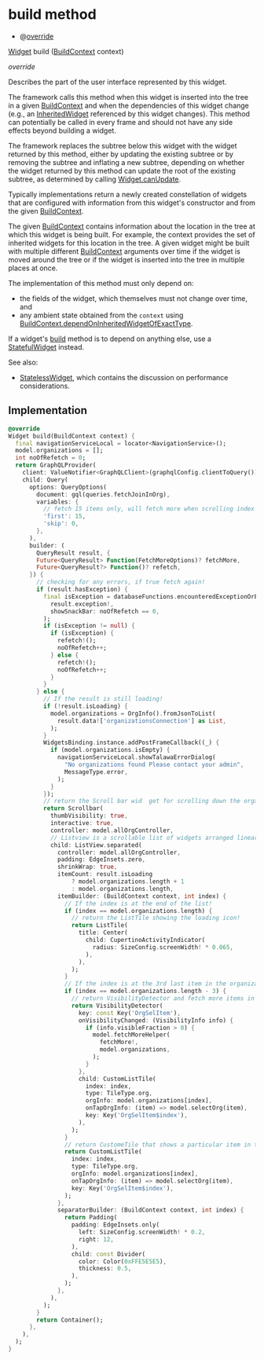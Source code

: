 


# build method







- @[override](https://api.flutter.dev/flutter/dart-core/override-constant.html)

[Widget](https://api.flutter.dev/flutter/widgets/Widget-class.html) build
([BuildContext](https://api.flutter.dev/flutter/widgets/BuildContext-class.html) context)

_<span class="feature">override</span>_



<p>Describes the part of the user interface represented by this widget.</p>
<p>The framework calls this method when this widget is inserted into the tree
in a given <a href="https://api.flutter.dev/flutter/widgets/BuildContext-class.html">BuildContext</a> and when the dependencies of this widget change
(e.g., an <a href="https://api.flutter.dev/flutter/widgets/InheritedWidget-class.html">InheritedWidget</a> referenced by this widget changes). This
method can potentially be called in every frame and should not have any side
effects beyond building a widget.</p>
<p>The framework replaces the subtree below this widget with the widget
returned by this method, either by updating the existing subtree or by
removing the subtree and inflating a new subtree, depending on whether the
widget returned by this method can update the root of the existing
subtree, as determined by calling <a href="https://api.flutter.dev/flutter/widgets/Widget/canUpdate.html">Widget.canUpdate</a>.</p>
<p>Typically implementations return a newly created constellation of widgets
that are configured with information from this widget's constructor and
from the given <a href="https://api.flutter.dev/flutter/widgets/BuildContext-class.html">BuildContext</a>.</p>
<p>The given <a href="https://api.flutter.dev/flutter/widgets/BuildContext-class.html">BuildContext</a> contains information about the location in the
tree at which this widget is being built. For example, the context
provides the set of inherited widgets for this location in the tree. A
given widget might be built with multiple different <a href="https://api.flutter.dev/flutter/widgets/BuildContext-class.html">BuildContext</a>
arguments over time if the widget is moved around the tree or if the
widget is inserted into the tree in multiple places at once.</p>
<p>The implementation of this method must only depend on:</p>
<ul>
<li>the fields of the widget, which themselves must not change over time,
and</li>
<li>any ambient state obtained from the <code>context</code> using
<a href="https://api.flutter.dev/flutter/widgets/BuildContext/dependOnInheritedWidgetOfExactType.html">BuildContext.dependOnInheritedWidgetOfExactType</a>.</li>
</ul>
<p>If a widget's <a href="../../widgets_organization_list/OrganizationList/build.md">build</a> method is to depend on anything else, use a
<a href="https://api.flutter.dev/flutter/widgets/StatefulWidget-class.html">StatefulWidget</a> instead.</p>
<p>See also:</p>
<ul>
<li><a href="https://api.flutter.dev/flutter/widgets/StatelessWidget-class.html">StatelessWidget</a>, which contains the discussion on performance considerations.</li>
</ul>



## Implementation

```dart
@override
Widget build(BuildContext context) {
  final navigationServiceLocal = locator<NavigationService>();
  model.organizations = [];
  int noOfRefetch = 0;
  return GraphQLProvider(
    client: ValueNotifier<GraphQLClient>(graphqlConfig.clientToQuery()),
    child: Query(
      options: QueryOptions(
        document: gql(queries.fetchJoinInOrg),
        variables: {
          // fetch 15 items only, will fetch more when scrolling index is at the 3rd last item!
          'first': 15,
          'skip': 0,
        },
      ),
      builder: (
        QueryResult result, {
        Future<QueryResult> Function(FetchMoreOptions)? fetchMore,
        Future<QueryResult?> Function()? refetch,
      }) {
        // checking for any errors, if true fetch again!
        if (result.hasException) {
          final isException = databaseFunctions.encounteredExceptionOrError(
            result.exception!,
            showSnackBar: noOfRefetch == 0,
          );
          if (isException != null) {
            if (isException) {
              refetch!();
              noOfRefetch++;
            } else {
              refetch!();
              noOfRefetch++;
            }
          }
        } else {
          // If the result is still loading!
          if (!result.isLoading) {
            model.organizations = OrgInfo().fromJsonToList(
              result.data!['organizationsConnection'] as List,
            );
          }
          WidgetsBinding.instance.addPostFrameCallback((_) {
            if (model.organizations.isEmpty) {
              navigationServiceLocal.showTalawaErrorDialog(
                "No organizations found Please contact your admin",
                MessageType.error,
              );
            }
          });
          // return the Scroll bar wid  get for scrolling down the organizations.
          return Scrollbar(
            thumbVisibility: true,
            interactive: true,
            controller: model.allOrgController,
            // Listview is a scrollable list of widgets arranged linearly.
            child: ListView.separated(
              controller: model.allOrgController,
              padding: EdgeInsets.zero,
              shrinkWrap: true,
              itemCount: result.isLoading
                  ? model.organizations.length + 1
                  : model.organizations.length,
              itemBuilder: (BuildContext context, int index) {
                // If the index is at the end of the list!
                if (index == model.organizations.length) {
                  // return the ListTile showing the loading icon!
                  return ListTile(
                    title: Center(
                      child: CupertinoActivityIndicator(
                        radius: SizeConfig.screenWidth! * 0.065,
                      ),
                    ),
                  );
                }
                // If the index is at the 3rd last item in the organization list.
                if (index == model.organizations.length - 3) {
                  // return VisibilityDetector and fetch more items in the list to show up!
                  return VisibilityDetector(
                    key: const Key('OrgSelItem'),
                    onVisibilityChanged: (VisibilityInfo info) {
                      if (info.visibleFraction > 0) {
                        model.fetchMoreHelper(
                          fetchMore!,
                          model.organizations,
                        );
                      }
                    },
                    child: CustomListTile(
                      index: index,
                      type: TileType.org,
                      orgInfo: model.organizations[index],
                      onTapOrgInfo: (item) => model.selectOrg(item),
                      key: Key('OrgSelItem$index'),
                    ),
                  );
                }
                // return CustomeTile that shows a particular item in the list!
                return CustomListTile(
                  index: index,
                  type: TileType.org,
                  orgInfo: model.organizations[index],
                  onTapOrgInfo: (item) => model.selectOrg(item),
                  key: Key('OrgSelItem$index'),
                );
              },
              separatorBuilder: (BuildContext context, int index) {
                return Padding(
                  padding: EdgeInsets.only(
                    left: SizeConfig.screenWidth! * 0.2,
                    right: 12,
                  ),
                  child: const Divider(
                    color: Color(0xFFE5E5E5),
                    thickness: 0.5,
                  ),
                );
              },
            ),
          );
        }
        return Container();
      },
    ),
  );
}
```







